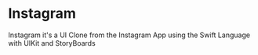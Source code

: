 # Instagram

Instagram it's a UI Clone from the Instagram App using the Swift Language with UIKit and StoryBoards

